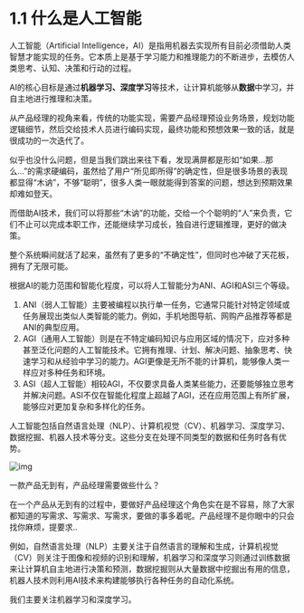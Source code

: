 # 1.1 什么是人工智能

人工智能（Artificial Intelligence，AI）是指用机器去实现所有目前必须借助人类智慧才能实现的任务。它本质上是基于学习能力和推理能力的不断进步，去模仿人类思考、认知、决策和行动的过程。

AI的核心目标是通过**机器学习、深度学习**等技术，让计算机能够从**数据**中学习，并自主地进行推理和决策。

从产品经理的视角来看，传统的功能实现，需要产品经理预设业务场景，规划功能逻辑细节，然后交给技术人员进行编码实现，最终功能和预想效果一致的话，就是很成功的一次迭代了。

似乎也没什么问题，但是当我们跳出来往下看，发现满屏都是形如“如果…那么…”的需求硬编码，虽然给了用户“所见即所得”的确定性，但是很多场景的表现都显得“木讷”，不够“聪明”，很多人类一眼就能得到答案的问题，想达到预期效果却难如登天。

而借助AI技术，我们可以将那些“木讷”的功能，交给一个个聪明的“人”来负责，它们不止可以完成本职工作，还能继续学习成长，独自进行逻辑推理，更好的做决策。

整个系统瞬间就活了起来，虽然有了更多的“不确定性”，但同时也冲破了天花板，拥有了无限可能。

根据AI的能力范围和智能化程度，可以将人工智能分为ANI、AGI和ASI三个等级。

1. ANI（弱人工智能）主要被编程以执行单一任务，它通常只能针对特定领域或任务展现出类似人类智能的能力。例如，手机地图导航、网购产品推荐等都是ANI的典型应用。
2. AGI（通用人工智能）则是在不特定编码知识与应用区域的情况下，应对多种甚至泛化问题的人工智能技术。它拥有推理、计划、解决问题、抽象思考、快速学习和从经验中学习的能力。AGI更像是无所不能的计算机，能够像人类一样应对多种任务和环境。
3. ASI（超人工智能）相较AGI，不仅要求具备人类某些能力，还要能够独立思考并解决问题。ASI不仅在智能化程度上超越了AGI，还在应用范围上有所扩展，能够应对更加复杂和多样化的任务。

人工智能包括自然语言处理（NLP）、计算机视觉（CV）、机器学习、深度学习、数据挖掘、机器人技术等分支。这些分支在处理不同类型的数据和任务时各有优势。

![img](https://image.woshipm.com/2023/08/02/58dc678c-30e3-11ee-88e7-00163e0b5ff3.png)

一款产品无到有，产品经理需要做些什么？

在一个产品从无到有的过程中，要做好产品经理这个角色实在是不容易，除了大家都知道的写需求、写需求、写需求，要做的事多着呢。产品经理不是你眼中的只会找你麻烦，提要求..

例如，自然语言处理（NLP）主要关注于自然语言的理解和生成，计算机视觉（CV）则关注于图像和视频的识别和理解，机器学习和深度学习则通过训练数据来让计算机自主地进行决策和预测，数据挖掘则从大量数据中挖掘出有用的信息，机器人技术则利用AI技术来构建能够执行各种任务的自动化系统。

我们主要关注机器学习和深度学习。

